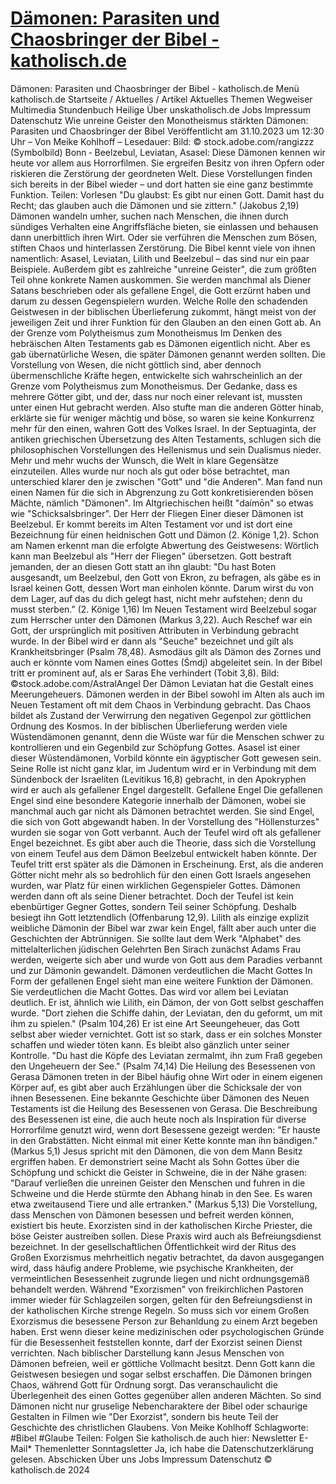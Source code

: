 # [Dämonen: Parasiten und Chaosbringer der Bibel - katholisch.de](https://www.katholisch.de/artikel/46418-daemonen-parasiten-und-chaosbringer-der-bibel)

Dämonen: Parasiten und Chaosbringer der Bibel - katholisch.de Menü katholisch.de Startseite / Aktuelles / Artikel Aktuelles Themen Wegweiser Multimedia Stundenbuch Heilige Über unskatholisch.de Jobs Impressum Datenschutz Wie unreine Geister den Monotheismus stärkten Dämonen: Parasiten und Chaosbringer der Bibel Veröffentlicht am 31.10.2023 um 12:30 Uhr – Von Meike Kohlhoff – Lesedauer: Bild: © stock.adobe.com/rangizzz (Symbolbild) Bonn ‐ Beelzebul, Leviatan, Asasel: Diese Dämonen kennen wir heute vor allem aus Horrorfilmen. Sie ergreifen Besitz von ihren Opfern oder riskieren die Zerstörung der geordneten Welt. Diese Vorstellungen finden sich bereits in der Bibel wieder – und dort hatten sie eine ganz bestimmte Funktion. Teilen: Vorlesen "Du glaubst: Es gibt nur einen Gott. Damit hast du Recht; das glauben auch die Dämonen und sie zittern." (Jakobus 2,19) Dämonen wandeln umher, suchen nach Menschen, die ihnen durch sündiges Verhalten eine Angriffsfläche bieten, sie einlassen und behausen dann unerbittlich ihren Wirt. Oder sie verführen die Menschen zum Bösen, stiften Chaos und hinterlassen Zerstörung. Die Bibel kennt viele von ihnen namentlich: Asasel, Leviatan, Lilith und Beelzebul – das sind nur ein paar Beispiele. Außerdem gibt es zahlreiche "unreine Geister", die zum größten Teil ohne konkrete Namen auskommen. Sie werden manchmal als Diener Satans beschrieben oder als gefallene Engel, die Gott erzürnt haben und darum zu dessen Gegenspielern wurden. Welche Rolle den schadenden Geistwesen in der biblischen Überlieferung zukommt, hängt meist von der jeweiligen Zeit und ihrer Funktion für den Glauben an den einen Gott ab. An der Grenze vom Polytheismus zum Monotheismus Im Denken des hebräischen Alten Testaments gab es Dämonen eigentlich nicht. Aber es gab übernatürliche Wesen, die später Dämonen genannt werden sollten. Die Vorstellung von Wesen, die nicht göttlich sind, aber dennoch übermenschliche Kräfte hegen, entwickelte sich wahrscheinlich an der Grenze vom Polytheismus zum Monotheismus. Der Gedanke, dass es mehrere Götter gibt, und der, dass nur noch einer relevant ist, mussten unter einen Hut gebracht werden. Also stufte man die anderen Götter hinab, erklärte sie für weniger mächtig und böse, so waren sie keine Konkurrenz mehr für den einen, wahren Gott des Volkes Israel. In der Septuaginta, der antiken griechischen Übersetzung des Alten Testaments, schlugen sich die philosophischen Vorstellungen des Hellenismus und sein Dualismus nieder. Mehr und mehr wuchs der Wunsch, die Welt in klare Gegensätze einzuteilen. Alles wurde nur noch als gut oder böse betrachtet, man unterschied klarer den je zwischen "Gott" und "die Anderen". Man fand nun einen Namen für die sich in Abgrenzung zu Gott konkretisierenden bösen Mächte, nämlich "Dämonen". Im Altgriechischen heißt "daímōn" so etwas wie "Schicksalsbringer". Der Herr der Fliegen Einer dieser Dämonen ist Beelzebul. Er kommt bereits im Alten Testament vor und ist dort eine Bezeichnung für einen heidnischen Gott und Dämon (2. Könige 1,2). Schon am Namen erkennt man die erfolgte Abwertung des Geistwesens: Wörtlich kann man Beelzebul als "Herr der Fliegen" übersetzen. Gott bestraft jemanden, der an diesen Gott statt an ihn glaubt: "Du hast Boten ausgesandt, um Beelzebul, den Gott von Ekron, zu befragen, als gäbe es in Israel keinen Gott, dessen Wort man einholen könnte. Darum wirst du von dem Lager, auf das du dich gelegt hast, nicht mehr aufstehen; denn du musst sterben." (2. Könige 1,16) Im Neuen Testament wird Beelzebul sogar zum Herrscher unter den Dämonen (Markus 3,22). Auch Reschef war ein Gott, der ursprünglich mit positiven Attributen in Verbindung gebracht wurde. In der Bibel wird er dann als "Seuche" bezeichnet und gilt als Krankheitsbringer (Psalm 78,48). Asmodäus gilt als Dämon des Zornes und auch er könnte vom Namen eines Gottes (Śmdj) abgeleitet sein. In der Bibel tritt er prominent auf, als er Saras Ehe verhindert (Tobit 3,8). Bild: ©stock.adobe.com/AstralAngel Der Dämon Leviatan hat die Gestalt eines Meerungeheuers. Dämonen werden in der Bibel sowohl im Alten als auch im Neuen Testament oft mit dem Chaos in Verbindung gebracht. Das Chaos bildet als Zustand der Verwirrung den negativen Gegenpol zur göttlichen Ordnung des Kosmos. In der biblischen Überlieferung werden viele Wüstendämonen genannt, denn die Wüste war für die Menschen schwer zu kontrollieren und ein Gegenbild zur Schöpfung Gottes. Asasel ist einer dieser Wüstendämonen, Vorbild könnte ein ägyptischer Gott gewesen sein. Seine Rolle ist nicht ganz klar, im Judentum wird er in Verbindung mit dem Sündenbock der Israeliten (Levitikus 16,8) gebracht, in den Apokryphen wird er auch als gefallener Engel dargestellt. Gefallene Engel Die gefallenen Engel sind eine besondere Kategorie innerhalb der Dämonen, wobei sie manchmal auch gar nicht als Dämonen betrachtet werden. Sie sind Engel, die sich von Gott abgewandt haben. In der Vorstellung des "Höllensturzes" wurden sie sogar von Gott verbannt. Auch der Teufel wird oft als gefallener Engel bezeichnet. Es gibt aber auch die Theorie, dass sich die Vorstellung von einem Teufel aus dem Dämon Beelzebul entwickelt haben könnte. Der Teufel tritt erst später als die Dämonen in Erscheinung. Erst, als die anderen Götter nicht mehr als so bedrohlich für den einen Gott Israels angesehen wurden, war Platz für einen wirklichen Gegenspieler Gottes. Dämonen werden dann oft als seine Diener betrachtet. Doch der Teufel ist kein ebenbürtiger Gegner Gottes, sondern Teil seiner Schöpfung. Deshalb besiegt ihn Gott letztendlich (Offenbarung 12,9). Lilith als einzige explizit weibliche Dämonin der Bibel war zwar kein Engel, fällt aber auch unter die Geschichten der Abtrünnigen. Sie sollte laut dem Werk "Alphabet" des mittelalterlichen jüdischen Gelehrten Ben Sirach zunächst Adams Frau werden, weigerte sich aber und wurde von Gott aus dem Paradies verbannt und zur Dämonin gewandelt. Dämonen verdeutlichen die Macht Gottes In Form der gefallenen Engel sieht man eine weitere Funktion der Dämonen. Sie verdeutlichen die Macht Gottes. Das wird vor allem bei Leviatan deutlich. Er ist, ähnlich wie Lilith, ein Dämon, der von Gott selbst geschaffen wurde. "Dort ziehen die Schiffe dahin, der Leviatan, den du geformt, um mit ihm zu spielen." (Psalm 104,26) Er ist eine Art Seeungeheuer, das Gott selbst aber wieder vernichtet. Gott ist so stark, dass er ein solches Monster schaffen und wieder töten kann. Es bleibt also gänzlich unter seiner Kontrolle. "Du hast die Köpfe des Leviatan zermalmt, ihn zum Fraß gegeben den Ungeheuern der See." (Psalm 74,14) Die Heilung des Besessenen von Gerasa Dämonen treten in der Bibel häufig ohne Wirt oder in einem eigenen Körper auf, es gibt aber auch Erzählungen über die Schicksale der von ihnen Besessenen. Eine bekannte Geschichte über Dämonen des Neuen Testaments ist die Heilung des Besessenen von Gerasa. Die Beschreibung des Besessenen ist eine, die auch heute noch als Inspiration für diverse Horrorfilme genutzt wird, wenn dort Besessene gezeigt werden: "Er hauste in den Grabstätten. Nicht einmal mit einer Kette konnte man ihn bändigen." (Markus 5,1) Jesus spricht mit den Dämonen, die von dem Mann Besitz ergriffen haben. Er demonstriert seine Macht als Sohn Gottes über die Schöpfung und schickt die Geister in Schweine, die in der Nähe grasen: "Darauf verließen die unreinen Geister den Menschen und fuhren in die Schweine und die Herde stürmte den Abhang hinab in den See. Es waren etwa zweitausend Tiere und alle ertranken." (Markus 5,13) Die Vorstellung, dass Menschen von Dämonen besessen und befreit werden können, existiert bis heute. Exorzisten sind in der katholischen Kirche Priester, die böse Geister austreiben sollen. Diese Praxis wird auch als Befreiungsdienst bezeichnet. In der gesellschaftlichen Öffentlichkeit wird der Ritus des Großen Exorzismus mehrheitlich negativ betrachtet, da davon ausgegangen wird, dass häufig andere Probleme, wie psychische Krankheiten, der vermeintlichen Besessenheit zugrunde liegen und nicht ordnungsgemäß behandelt werden. Während "Exorzismen" von freikirchlichen Pastoren immer wieder für Schlagzeilen sorgen, gelten für den Befreiungsdienst in der katholischen Kirche strenge Regeln. So muss sich vor einem Großen Exorzismus die besessene Person zur Behanldung zu einem Arzt begeben haben. Erst wenn dieser keine medizinischen oder psychologischen Gründe für die Besessenheit feststellen konnte, darf der Exorzist seinen Dienst verrichten. Nach biblischer Darstellung kann Jesus Menschen von Dämonen befreien, weil er göttliche Vollmacht besitzt. Denn Gott kann die Geistwesen besiegen und sogar selbst erschaffen. Die Dämonen bringen Chaos, während Gott für Ordnung sorgt. Das veranschaulicht die Überlegenheit des einen Gottes gegenüber allen anderen Mächten. So sind Dämonen nicht nur gruselige Nebencharaktere der Bibel oder schaurige Gestalten in Filmen wie "Der Exorzist", sondern bis heute Teil der Geschichte des christlichen Glaubens. Von Meike Kohlhoff Schlagworte: #Bibel #Glaube Teilen: Folgen Sie katholisch.de auch hier: Newsletter E-Mail* Themenletter Sonntagsletter Ja, ich habe die Datenschutzerklärung gelesen. Abschicken Über uns Jobs Impressum Datenschutz © katholisch.de 2024